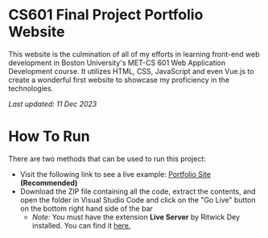 # CS601 Final Project Portfolio Website

This website is the culmination of all of my efforts in learning front-end web development in Boston University's MET-CS 601 Web Application Development course. It utilizes HTML, CSS, JavaScript and even Vue.js to create a wonderful first website to showcase my proficiency in the technologies.

_Last updated: 11 Dec 2023_

# How To Run

There are two methods that can be used to run this project:

- Visit the following link to see a live example: [Portfolio Site]() **(Recommended)**
- Download the ZIP file containing all the code, extract the contents, and open the folder in Visual Studio Code and click on the "Go Live" button on the bottom right hand side of the bar
  - _Note:_ You must have the extension **Live Server** by Ritwick Dey installed. You can find it [here.](https://marketplace.visualstudio.com/items?itemName=ritwickdey.LiveServer)

